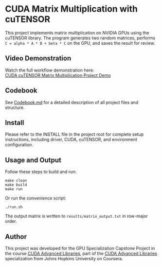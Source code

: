 # CUDA Matrix Multiplication with cuTENSOR

This project implements matrix multiplication on NVIDIA GPUs using the cuTENSOR library. The program generates two random matrices, performs `C = alpha * A * B + beta * C` on the GPU, and saves the result for review.

## Video Demonstration

Watch the full workflow demonstration here:  
[CUDA cuTENSOR Matrix Multiplication Project Demo](https://www.tumblr.com/khronotop/797213927110049792/this-video-demonstrates-the-full-workflow-of?source=share)

## Codebook

See [Codebook.md](https://github.com/MarcoGigante/cutensor-capstone-project/blob/main/CodeBook.md) for a detailed description of all project files and structure.

## Install

Please refer to the INSTALL file in the project root for complete setup instructions, including driver, CUDA, cuTENSOR, and environment configuration.

## Usage and Output

Follow these steps to build and run:

```
make clean
make build
make run
```

Or run the convenience script:

```
./run.sh
```

The output matrix is written to `results/matrix_output.txt` in row-major order.

## Author

This project was developed for the GPU Specialization Capstone Project in the course [CUDA Advanced Libraries](https://www.coursera.org/learn/cuda-advanced-libraries/home/welcome), part of the [CUDA Advanced Libraries](https://www.coursera.org/learn/cuda-advanced-libraries/home/welcome) specialization from Johns Hopkins University on Coursera.